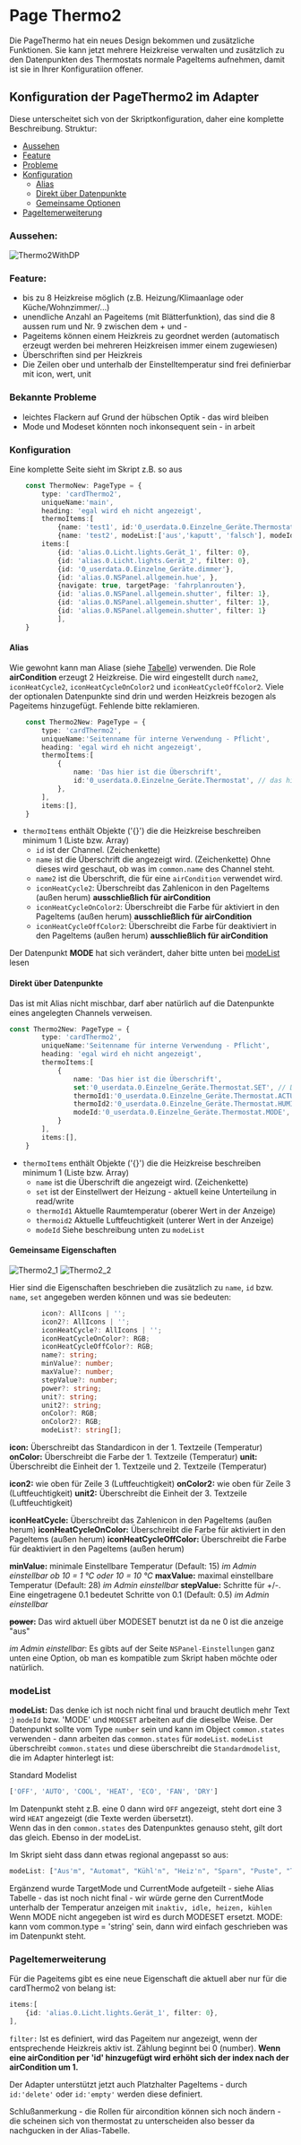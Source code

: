 <!-- TODO: Translate from German to Polski -->

# Page Thermo2  
  
Die PageThermo hat ein neues Design bekommen und zusätzliche Funktionen. Sie kann jetzt mehrere Heizkreise verwalten und zusätzlich zu den Datenpunkten des Thermostats normale PageItems aufnehmen, damit ist sie in Ihrer Konfiguratiion offener.

## Konfiguration der PageThermo2 im Adapter
Diese unterscheitet sich von der Skriptkonfiguration, daher eine komplette Beschreibung.
Struktur:
- [Aussehen](#aussehen)
- [Feature](#feature)
- [Probleme](#bekannte-probleme)
- [Konfiguration](#konfiguration)
    - [Alias](#alias)
    - [Direkt über Datenpunkte](#direkt-über-datenpunkte)
    - [Gemeinsame Optionen](#gemeinsame-eigenschaften)
- [PageItemerweiterung](#pageitemerweiterung) 

### Aussehen: 
 <img alt='Thermo2WithDP' src='../Pictures/PageThermo2/Thermo2MitDatenpunkten.png'>

### Feature:

- bis zu 8 Heizkreise möglich (z.B. Heizung/Klimaanlage oder Küche/Wohnzimmer/...)
- unendliche Anzahl an Pageitems (mit Blätterfunktion), das sind die 8 aussen rum und Nr. 9 zwischen dem + und -
- Pageitems können einem Heizkreis zu geordnet werden (automatisch erzeugt werden bei mehreren Heizkreisen immer einem zugewiesen)
- Überschriften sind per Heizkreis
- Die Zeilen ober und unterhalb der Einstelltemperatur sind frei definierbar mit icon, wert, unit

### Bekannte Probleme
- leichtes Flackern auf Grund der hübschen Optik - das wird bleiben
- Mode und Modeset könnten noch inkonsequent sein - in arbeit

### Konfiguration
Eine komplette Seite sieht im Skript z.B. so aus 

```typescript
    const ThermoNew: PageType = {
        type: 'cardThermo2',
        uniqueName:'main',
        heading: 'egal wird eh nicht angezeigt',
        thermoItems:[
            {name: 'test1', id:'0_userdata.0.Einzelne_Geräte.Thermostat'},
            {name: 'test2', modeList:['aus','kaputt', 'falsch'], modeId:'0_userdata.0.Einzelne_Geräte.Thermostat.MODE' ,iconHeatCycle:'home', iconHeatCycleOffColor:Red, thermoId1:'0_userdata.0.Einzelne_Geräte.Thermostat.ACTUAL', set:'0_userdata.0.Einzelne_Geräte.Thermostat.SET', thermoId2:'0_userdata.0.Einzelne_Geräte.Thermostat.HUMIDITY'}],
        items:[
            {id: 'alias.0.Licht.lights.Gerät_1', filter: 0},
            {id: 'alias.0.Licht.lights.Gerät_2', filter: 0},
            {id: '0_userdata.0.Einzelne_Geräte.dimmer'},
            {id: 'alias.0.NSPanel.allgemein.hue', },
            {navigate: true, targetPage: 'fahrplanrouten'},
            {id: 'alias.0.NSPanel.allgemein.shutter', filter: 1},
            {id: 'alias.0.NSPanel.allgemein.shutter', filter: 1},
            {id: 'alias.0.NSPanel.allgemein.shutter', filter: 1}
            ],
    }
```

#### Alias
Wie gewohnt kann man Aliase (siehe [Tabelle](https://github.com/ticaki/ioBroker.nspanel-lovelace-ui/blob/main/ALIAS.md)) verwenden. Die Role **airCondition** erzeugt 2 Heizkreise. Die wird eingestellt durch `name2`, `iconHeatCycle2`, `iconHeatCycleOnColor2` und `iconHeatCycleOffColor2`. Viele der optionalen Datenpunkte sind drin und werden Heizkreis bezogen als Pageitems hinzugefügt. Fehlende bitte reklamieren.
```typescript
    const Thermo2New: PageType = {
        type: 'cardThermo2',
        uniqueName:'Seitenname für interne Verwendung - Pflicht',
        heading: 'egal wird eh nicht angezeigt',
        thermoItems:[
            {
                name: 'Das hier ist die Überschrift', 
                id:'0_userdata.0.Einzelne_Geräte.Thermostat', // das hier ist der Channel, Device oder Folder
            },
        ],
        items:[],
    }
```
- `thermoItems` enthält Objekte ('{}') die die Heizkreise beschreiben minimum 1 (Liste bzw. Array)
  - `id` ist der Channel. (Zeichenkette)
  - `name` ist die Überschrift die angezeigt wird. (Zeichenkette) Ohne dieses wird geschaut, ob was im `common.name` des Channel steht.
  - `name2` ist die Überschrift, die für eine `airCondition` verwendet wird.
  - `iconHeatCycle2`: Überschreibt das Zahlenicon in den PageItems (außen herum) **ausschließlich für airCondition**
  - `iconHeatCycleOnColor2`: Überschreibt die Farbe für aktiviert in den PageItems (außen herum)  **ausschließlich für airCondition**
  - `iconHeatCycleOffColor2`: Überschreibt die Farbe für deaktiviert in den PageItems (außen herum)  **ausschließlich für airCondition**

Der Datenpunkt **MODE** hat sich verändert, daher bitte unten bei [modeList](#modelist) lesen

#### Direkt über Datenpunkte
Das ist mit Alias nicht mischbar, darf aber natürlich auf die Datenpunkte eines angelegten Channels verweisen. 
```typescript
const Thermo2New: PageType = {
        type: 'cardThermo2',
        uniqueName:'Seitenname für interne Verwendung - Pflicht',
        heading: 'egal wird eh nicht angezeigt',
        thermoItems:[
            {
                name: 'Das hier ist die Überschrift', 
                set:'0_userdata.0.Einzelne_Geräte.Thermostat.SET', // Der Einstellwert der Heizung
                thermoId1:'0_userdata.0.Einzelne_Geräte.Thermostat.ACTUAL', // Aktuelle Raumtemperatur (oberer Wert in der Anzeige)
                thermoId2:'0_userdata.0.Einzelne_Geräte.Thermostat.HUMIDITY', // Aktuelle Luftfeuchtigkeit (unterer Wert in der Anzeige)
                modeId:'0_userdata.0.Einzelne_Geräte.Thermostat.MODE', // Textfeld unterhalb der Werte - kein Zeichenkettendatenpunkt 
            }
        ],
        items:[],
    }
```
- `thermoItems` enthält Objekte ('{}') die die Heizkreise beschreiben minimum 1 (Liste bzw. Array)
  - `name` ist die Überschrift die angezeigt wird. (Zeichenkette)
  - `set` ist der Einstellwert der Heizung - aktuell keine Unterteilung in read/write
  - `thermoId1` Aktuelle Raumtemperatur (oberer Wert in der Anzeige)
  - `thermoid2` Aktuelle Luftfeuchtigkeit (unterer Wert in der Anzeige)
  - `modeId` Siehe beschreibung unten zu `modeList`

#### Gemeinsame Eigenschaften

<img alt='Thermo2_1' src='../Pictures/PageThermo2/Thermo2_1.png'>
<img alt='Thermo2_2' src='../Pictures/PageThermo2/Thermo2_2.png'>

Hier sind die Eigenschaften beschrieben die zusätzlich zu `name`, `id` bzw. `name`, `set` angegeben werden können und was sie bedeuten:

```typescript
        icon?: AllIcons | '';
        icon2?: AllIcons | '';
        iconHeatCycle?: AllIcons | ''; 
        iconHeatCycleOnColor?: RGB;
        iconHeatCycleOffColor?: RGB;     
        name?: string;
        minValue?: number;
        maxValue?: number;
        stepValue?: number;
        power?: string;
        unit?: string;
        unit2?: string;
        onColor?: RGB;
        onColor2?: RGB;
        modeList?: string[];
```

**icon:** Überschreibt das Standardicon in der 1. Textzeile (Temperatur)
**onColor:** Überschreibt die Farbe  der 1. Textzeile (Temperatur)
**unit:** Überschreibt die Einheit  der 1. Textzeile und 2. Textzeile (Temperatur) 

**icon2:** wie oben für Zeile 3 (Luftfeuchtigkeit)
**onColor2:**  wie oben für Zeile 3 (Luftfeuchtigkeit)
**unit2:** Überschreibt die Einheit  der 3. Textzeile (Luftfeuchtigkeit)

**iconHeatCycle:** Überschreibt das Zahlenicon in den PageItems (außen herum)
**iconHeatCycleOnColor:** Überschreibt die Farbe für aktiviert in den PageItems (außen herum) 
**iconHeatCycleOffColor:** Überschreibt die Farbe für deaktiviert in den PageItems (außen herum) 

**minValue:** minimale Einstellbare Temperatur (Default: 15) *im Admin einstellbar ob 10 = 1 °C oder 10 = 10 °C*
**maxValue:** maximal einstellbare Temperatur (Default: 28) *im Admin einstellbar*
**stepValue:** Schritte für +/-. Eine eingetragene 0.1 bedeutet Schritte von 0.1 (Default: 0.5)  *im Admin einstellbar*

**~~power~~:** Das wird aktuell über MODESET benutzt ist da ne 0 ist die anzeige "aus"

*im Admin einstellbar*: Es gibts auf der Seite `NSPanel-Einstellungen` ganz unten eine Option, ob man es kompatible zum Skript haben möchte oder natürlich.

### modeList 
**modeList:** Das denke ich ist noch nicht final und braucht deutlich mehr Text :)
`modeId` bzw. 'MODE' und `MODESET` arbeiten auf die dieselbe Weise. Der Datenpunkt sollte vom Type `number` sein und kann im Object `common.states` verwenden - dann arbeiten das `common.states` für `modeList`.
`modeList` überschreibt `common.states` und diese überschreibt die `Standardmodelist`, die im Adapter hinterlegt ist:  
  
Standard Modelist
```typescript
['OFF', 'AUTO', 'COOL', 'HEAT', 'ECO', 'FAN', 'DRY']
```
Im Datenpunkt steht z.B. eine 0 dann wird `OFF` angezeigt, steht dort eine 3 wird `HEAT` angezeigt (die Texte werden übersetzt).  
Wenn das in den `common.states` des Datenpunktes genauso steht, gilt dort das gleich. Ebenso in der modeList.  

Im Skript sieht dass dann etwas regional angepasst so aus:
```typescript
modeList: ["Aus'm", "Automat", "Kühl'n", "Heiz'n", "Sparn", "Puste", "Trockn"],
```


Ergänzend wurde TargetMode und CurrentMode aufgeteilt - siehe Alias Tabelle - das ist noch nicht final - wir würde gerne den CurrentMode unterhalb der Temperatur anzeigen mit `inaktiv, idle, heizen, kühlen`
Wenn MODE nicht angegeben ist wird es durch MODESET ersetzt. 
MODE: kann vom common.type = 'string' sein, dann wird einfach geschrieben was im Datenpunkt steht.

### PageItemerweiterung
Für die Pageitems gibt es eine neue Eigenschaft die aktuell aber nur für die cardThermo2 von belang ist:
```typescript
items:[
    {id: 'alias.0.Licht.lights.Gerät_1', filter: 0},
],
```
`filter:` Ist es definiert, wird das Pageitem nur angezeigt, wenn der entsprechende Heizkreis aktiv ist. Zählung beginnt bei 0 (number). 
**Wenn eine airCondition per 'id' hinzugefügt wird erhöht sich der index nach der airCondition um 1.**

Der Adapter unterstützt jetzt auch Platzhalter PageItems - durch `id:'delete'` oder `id:'empty'` werden diese definiert.


Schlußanmerkung - die Rollen für aircondition können sich noch ändern - die scheinen sich von thermostat zu unterscheiden also besser da nachgucken in der Alias-Tabelle.  
